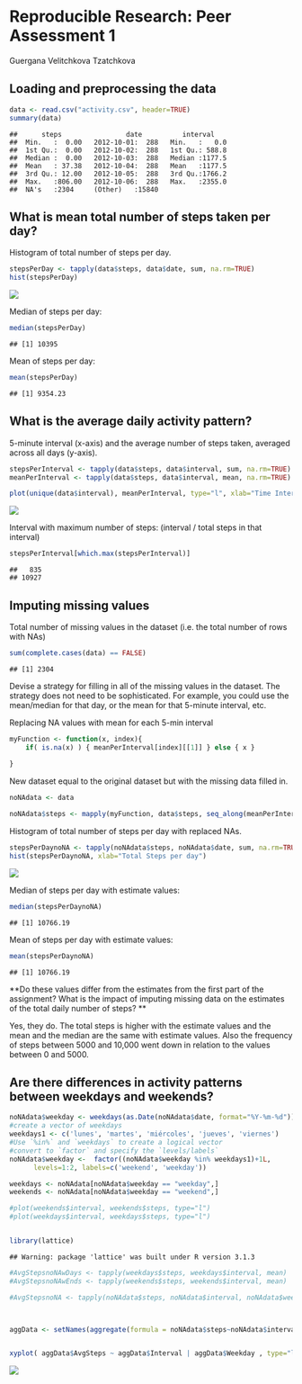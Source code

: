 # Reproducible Research: Peer Assessment 1
Guergana Velitchkova Tzatchkova

## Loading and preprocessing the data


```r
data <- read.csv("activity.csv", header=TRUE)
summary(data)
```

```
##      steps                date          interval     
##  Min.   :  0.00   2012-10-01:  288   Min.   :   0.0  
##  1st Qu.:  0.00   2012-10-02:  288   1st Qu.: 588.8  
##  Median :  0.00   2012-10-03:  288   Median :1177.5  
##  Mean   : 37.38   2012-10-04:  288   Mean   :1177.5  
##  3rd Qu.: 12.00   2012-10-05:  288   3rd Qu.:1766.2  
##  Max.   :806.00   2012-10-06:  288   Max.   :2355.0  
##  NA's   :2304     (Other)   :15840
```



## What is mean total number of steps taken per day?

Histogram of total number of steps per day.

```r
stepsPerDay <- tapply(data$steps, data$date, sum, na.rm=TRUE)
hist(stepsPerDay)
```

![](PA1_template_files/figure-html/unnamed-chunk-2-1.png) 

Median of steps per day:


```r
median(stepsPerDay)
```

```
## [1] 10395
```

Mean of steps per day:


```r
mean(stepsPerDay)
```

```
## [1] 9354.23
```
## What is the average daily activity pattern?

5-minute interval (x-axis) and the average number of steps taken, averaged across all days (y-axis).


```r
stepsPerInterval <- tapply(data$steps, data$interval, sum, na.rm=TRUE)
meanPerInterval <- tapply(data$steps, data$interval, mean, na.rm=TRUE)

plot(unique(data$interval), meanPerInterval, type="l", xlab="Time Intervals", ylab="Average Steps per Interval")
```

![](PA1_template_files/figure-html/unnamed-chunk-5-1.png) 

Interval with maximum number of steps: (interval / total steps in that interval)


```r
stepsPerInterval[which.max(stepsPerInterval)]
```

```
##   835 
## 10927
```

## Imputing missing values

Total number of missing values in the dataset (i.e. the total number of rows with NAs)


```r
sum(complete.cases(data) == FALSE)
```

```
## [1] 2304
```

Devise a strategy for filling in all of the missing values in the dataset. The strategy does not need to be sophisticated. For example, you could use the mean/median for that day, or the mean for that 5-minute interval, etc.

Replacing NA values with mean for each 5-min interval


```r
myFunction <- function(x, index){
    if( is.na(x) ) { meanPerInterval[index][[1]] } else { x }
    
}
```

New dataset equal to the original dataset but with the missing data filled in.


```r
noNAdata <- data

noNAdata$steps <- mapply(myFunction, data$steps, seq_along(meanPerInterval)) 
```


Histogram of total number of steps per day with replaced NAs.

```r
stepsPerDaynoNA <- tapply(noNAdata$steps, noNAdata$date, sum, na.rm=TRUE)
hist(stepsPerDaynoNA, xlab="Total Steps per day")
```

![](PA1_template_files/figure-html/unnamed-chunk-10-1.png) 

Median of steps per day with estimate values:


```r
median(stepsPerDaynoNA)
```

```
## [1] 10766.19
```

Mean of steps per day with estimate values:


```r
mean(stepsPerDaynoNA)
```

```
## [1] 10766.19
```

**Do these values differ from the estimates from the first part of the assignment? What is the impact of imputing missing data on the estimates of the total daily number of steps? **

Yes, they do. The total steps is higher with the estimate values and the mean and the median are the same with estimate values. Also the frequency of steps between 5000 and 10,000 went down in relation to the values between 0 and 5000. 


## Are there differences in activity patterns between weekdays and weekends?


```r
noNAdata$weekday <- weekdays(as.Date(noNAdata$date, format="%Y-%m-%d"))
#create a vector of weekdays
weekdays1 <- c('lunes', 'martes', 'miércoles', 'jueves', 'viernes')
#Use `%in%` and `weekdays` to create a logical vector
#convert to `factor` and specify the `levels/labels`
noNAdata$weekday <-  factor((noNAdata$weekday %in% weekdays1)+1L,
      levels=1:2, labels=c('weekend', 'weekday'))

weekdays <- noNAdata[noNAdata$weekday == "weekday",]
weekends <- noNAdata[noNAdata$weekday == "weekend",]

#plot(weekends$interval, weekends$steps, type="l")
#plot(weekdays$interval, weekdays$steps, type="l")


library(lattice)
```

```
## Warning: package 'lattice' was built under R version 3.1.3
```

```r
#AvgStepsnoNAwDays <- tapply(weekdays$steps, weekdays$interval, mean)
#AvgStepsnoNAwEnds <- tapply(weekends$steps, weekends$interval, mean)

#AvgStepsnoNA <- tapply(noNAdata$steps, noNAdata$interval, noNAdata$weekday , mean)



aggData <- setNames(aggregate(formula = noNAdata$steps~noNAdata$interval+noNAdata$weekday, data = noNAdata,  FUN = mean ), c("Interval", "Weekday",  "AvgSteps"))


xyplot( aggData$AvgSteps ~ aggData$Interval | aggData$Weekday , type="l", layout=c(1,2) )
```

![](PA1_template_files/figure-html/unnamed-chunk-13-1.png) 
